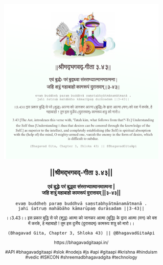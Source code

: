 <img src="../../asset/BG_3_43.png"/>
<center><h2>||श्रीमद्‍भगवद्‍-गीता ३.४३||</h2>
<h3>एवं बुद्धेः परं बुद्ध्वा संस्तभ्यात्मानमात्मना |<br/>जहि शत्रुं महाबाहो कामरूपं दुरासदम् ||३-४३||</h3>
<pre>evaṃ buddheḥ paraṃ buddhvā saṃstabhyātmānamātmanā .<br/>jahi śatruṃ mahābāho kāmarūpaṃ durāsadam ||3-43||</pre>
<p>।।3.43।। इस प्रकार बुद्धि से परे (शुद्ध) आत्मा को जानकर आत्मा (बुद्धि) के द्वारा आत्मा (मन) को वश में करके, हे महाबाहो ! तुम इस दुर्जेय (दुरासदम्) कामरूप शत्रु को मारो।।</p>
<pre>(Bhagavad Gita, Chapter 3, Shloka 43) || @BhagavadGitaApi</pre><p>https://bhagavadgitaapi.in/</p><p>#API #bhagavadgitaapi #slok #nodejs #js #api #gitaapi #krishna #hinduism #vedic #ISKCON #shreemadbhagavadgita #technology</p></center>
